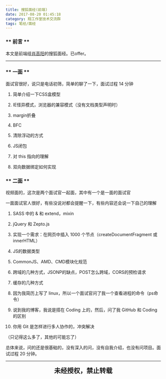 ```yaml
---
title: 搜狐面经(前端)
date: 2017-08-20 01:45:18
category: 翔工作室技术交流群
tags: 笔经/面经
---
```

### ** 前言 **

本文是前端组[肖高阳](https://blog.xgy666.cn/)的搜狐面经。已offer。

***************
### ** 一面 **

面试官很好，说只是电话初筛，简单的聊了一下，面试过程 14 分钟

1. 简单介绍一下CSS盒模型

2. IE怪异模式，浏览器的兼容模式（没有文档类型声明时）

4. margin折叠

5. BFC

6. 清除浮动的方式  

7. JS闭包

8. 对 this 指向的理解

9. 双向数据绑定如何实现

### ** 二面 **

视频面的，这次是两个面试官一起面，其中有一个是一面的面试官

一面面试官人很好，有些没说对都会提醒一下，有些内容还会说一下自己的理解

1. SASS 中的 & 和 extend，mixin

2. jQuery 和 Zepto.js

3. 实现一个需求：在网页中插入 1000 个节点（createDocumentFragment 或 innerHTML）

4. JS的数据类型

5. CommonJS、AMD、CMD模块化规范

6. 跨域的几种方式，JSONP的缺点，POST怎么跨域，CORS的预检请求
  
7. 缓存的几种方式

8. 因为我简历上写了 linux，所以一个面试官问了我一个查看进程的命令（ps命令）

9. 说到我的博客，我说是搭在 Coding 上的，然后，问了我 GitHub 和 Coding 的区别

10. 你用 Git 是怎样进行多人协作的，冲突解决

（只记得这么多了，其他的可能忘了）

总体来说，问的还是很基础的，没有深入的问，没有自我介绍，也没有问项目。面试过程 20 分钟。


*************************

<p style="margin-top: 0.4em; text-align: center">
<b style="font-size: 1.5em;font-weight: 600;">未经授权，禁止转载</b>
 </p>